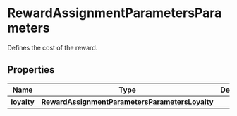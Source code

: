 

# RewardAssignmentParametersParameters

Defines the cost of the reward.

## Properties

| Name | Type | Description | Notes |
|------------ | ------------- | ------------- | -------------|
|**loyalty** | [**RewardAssignmentParametersParametersLoyalty**](RewardAssignmentParametersParametersLoyalty.md) |  |  |



